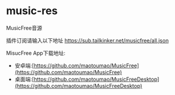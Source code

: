 # music-res
MusicFree音源

插件订阅请输入以下地址 
https://sub.tailkinker.net/musicfree/all.json

MisucFree App下载地址: 
- 安卓端:[https://github.com/maotoumao/MusicFree](https://github.com/maotoumao/MusicFree)
- 桌面端:[https://github.com/maotoumao/MusicFreeDesktop](https://github.com/maotoumao/MusicFreeDesktop)
